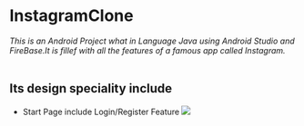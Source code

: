 # InstagramClone
<i>This is an Android Project what in Language Java using Android Studio and FireBase.It is fillef with all the features of a famous app called Instagram.</i>
<br><br>
<h2>Its design speciality include</h2>
<ul>
<li>Start Page include Login/Register Feature
<img src = "https://github.com/nalin-programmer/InstagramClone/blob/master/screenshot/StartingPage.jpg">
</ul>
